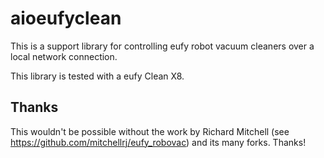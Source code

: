 # aioeufyclean

This is a support library for controlling eufy robot vacuum cleaners over a local network connection.

This library is tested with a eufy Clean X8.

## Thanks

This wouldn't be possible without the work by Richard Mitchell (see https://github.com/mitchellrj/eufy_robovac) and its many forks. Thanks!
